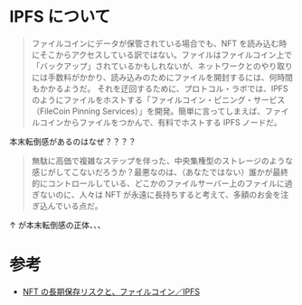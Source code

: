 # IPFS について

> ファイルコインにデータが保管されている場合でも、NFT を読み込む時にそこからアクセスしている訳ではない。ファイルはファイルコイン上で「バックアップ」されているかもしれないが、ネットワークとのやり取りには手数料がかかり、読み込みのためにファイルを開封するには、何時間もかかるようだ。
> それを迂回するために、プロトコル・ラボでは、IPFS のようにファイルをホストする「ファイルコイン・ピニング・サービス（FileCoin Pinning Services）」を開発。簡単に言ってしまえば、ファイルコインからファイルをつかんで、有料でホストする IPFS ノードだ。

本末転倒感があるのはなぜ？？？？

> 無駄に高価で複雑なステップを伴った、中央集権型のストレージのような感じがしてこないだろうか？最悪なのは、（あなたではない）誰かが最終的にコントロールしている、どこかのファイルサーバー上のファイルに過ぎないのに、人々は NFT が永遠に長持ちすると考えて、多額のお金を注ぎ込んでいる点だ。

↑ が本末転倒感の正体、、、

# 参考

- [NFT の長期保存リスクと、ファイルコイン／IPFS](https://www.coindeskjapan.com/137117/#:~:text=%E6%B0%B8%E7%B6%9A%E7%9A%84%E3%82%B9%E3%83%88%E3%83%AC%E3%83%BC%E3%82%B8%E3%81%A8%E3%81%97%E3%81%A6%E3%81%AEIPFS%E3%81%AE%E5%95%8F%E9%A1%8C%E7%82%B9&text=%E3%82%B9%E3%83%88%E3%83%AC%E3%83%BC%E3%82%B8%E3%82%92%E3%81%A9%E3%81%86%E3%81%99%E3%82%8B%E3%81%8B%E3%81%AB,%E3%81%93%E3%81%A8%E3%81%AB%E5%A4%89%E3%82%8F%E3%82%8A%E3%81%AF%E3%81%AA%E3%81%84%E3%80%82)
